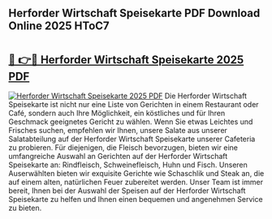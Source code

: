 ## Herforder Wirtschaft Speisekarte PDF Download Online 2025 HToC7

# <h2><a href="http://gcbctqc.nevu.top/?p=Herforder+Wirtschaft+Speisekarte">🔗 👉🔴 Herforder Wirtschaft Speisekarte 2025 PDF</a></h2>

[![Herforder Wirtschaft Speisekarte 2025 PDF](https://i.imgur.com/dBaPXMq.png)](http://gcbctqc.nevu.top/?p=Herforder+Wirtschaft+Speisekarte)
Die Herforder Wirtschaft Speisekarte ist nicht nur eine Liste von Gerichten in einem Restaurant oder Café, sondern auch Ihre Möglichkeit, ein köstliches und für Ihren Geschmack geeignetes Gericht zu wählen. Wenn Sie etwas Leichtes und Frisches suchen, empfehlen wir Ihnen, unsere Salate aus unserer Salatabteilung auf der Herforder Wirtschaft Speisekarte unserer Cafeteria zu probieren. Für diejenigen, die Fleisch bevorzugen, bieten wir eine umfangreiche Auswahl an Gerichten auf der Herforder Wirtschaft Speisekarte an: Rindfleisch, Schweinefleisch, Huhn und Fisch. Unseren Auserwählten bieten wir exquisite Gerichte wie Schaschlik und Steak an, die auf einem alten, natürlichen Feuer zubereitet werden. Unser Team ist immer bereit, Ihnen bei der Auswahl der Speisen auf der Herforder Wirtschaft Speisekarte zu helfen und Ihnen einen bequemen und angenehmen Service zu bieten.
